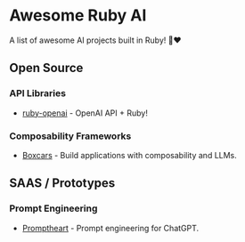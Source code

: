 # Awesome Ruby AI

A list of awesome AI projects built in Ruby! 🤖❤️

## Open Source

### API Libraries

- [ruby-openai](https://github.com/alexrudall/ruby-openai) - OpenAI API + Ruby!

### Composability Frameworks

- [Boxcars](https://github.com/BoxcarsAI/boxcars) - Build applications with composability and LLMs.

## SAAS / Prototypes

### Prompt Engineering

- [Promptheart](https://promptheart.com/) - Prompt engineering for ChatGPT.
